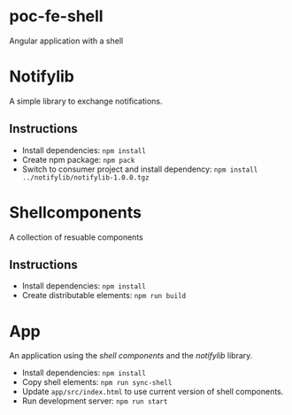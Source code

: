 # poc-fe-shell
Angular application with a shell

# Notifylib

A simple library to exchange notifications.

## Instructions

* Install dependencies: `npm install`
* Create npm package: `npm pack`
* Switch to consumer project and install dependency: `npm install ../notifylib/notifylib-1.0.0.tgz`

# Shellcomponents

A collection of resuable components

## Instructions

* Install dependencies: `npm install`
* Create distributable elements: `npm run build`

# App

An application using the _shell components_ and the _notifylib_ library.

* Install dependencies: `npm install`
* Copy shell elements: `npm run sync-shell`
* Update `app/src/index.html` to use current version of shell components.
* Run development server: `npm run start`
